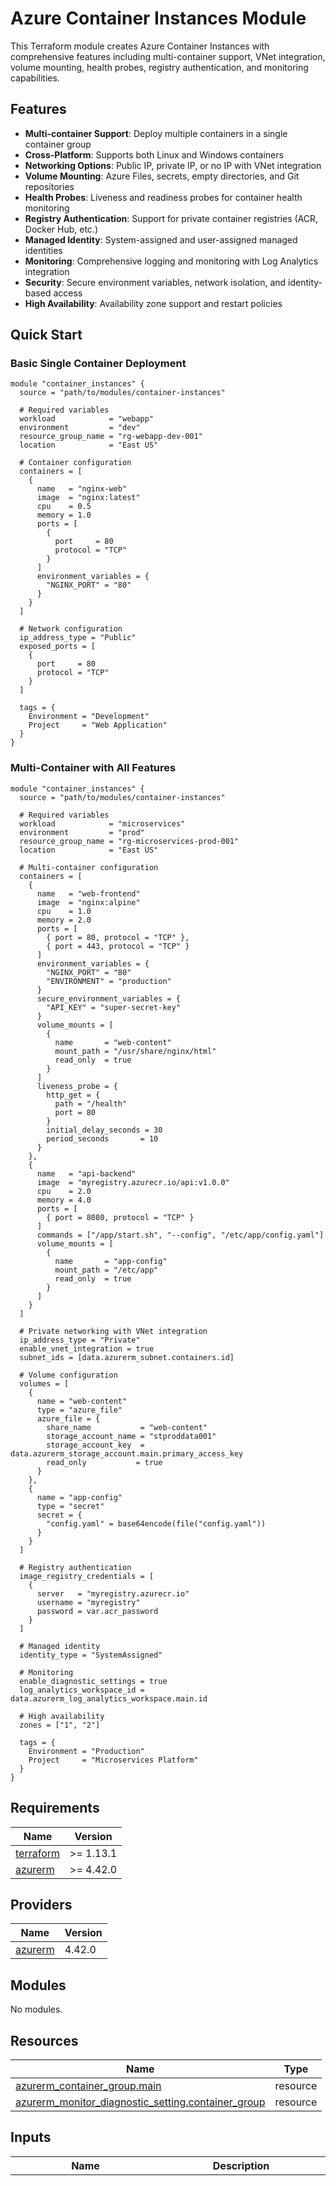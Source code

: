 # Azure Container Instances Module

This Terraform module creates Azure Container Instances with comprehensive features including multi-container support, VNet integration, volume mounting, health probes, registry authentication, and monitoring capabilities.

## Features

- **Multi-container Support**: Deploy multiple containers in a single container group
- **Cross-Platform**: Supports both Linux and Windows containers
- **Networking Options**: Public IP, private IP, or no IP with VNet integration
- **Volume Mounting**: Azure Files, secrets, empty directories, and Git repositories
- **Health Probes**: Liveness and readiness probes for container health monitoring
- **Registry Authentication**: Support for private container registries (ACR, Docker Hub, etc.)
- **Managed Identity**: System-assigned and user-assigned managed identities
- **Monitoring**: Comprehensive logging and monitoring with Log Analytics integration
- **Security**: Secure environment variables, network isolation, and identity-based access
- **High Availability**: Availability zone support and restart policies

## Quick Start

### Basic Single Container Deployment

```hcl
module "container_instances" {
  source = "path/to/modules/container-instances"

  # Required variables
  workload            = "webapp"
  environment         = "dev"
  resource_group_name = "rg-webapp-dev-001"
  location            = "East US"

  # Container configuration
  containers = [
    {
      name   = "nginx-web"
      image  = "nginx:latest"
      cpu    = 0.5
      memory = 1.0
      ports = [
        {
          port     = 80
          protocol = "TCP"
        }
      ]
      environment_variables = {
        "NGINX_PORT" = "80"
      }
    }
  ]

  # Network configuration
  ip_address_type = "Public"
  exposed_ports = [
    {
      port     = 80
      protocol = "TCP"
    }
  ]

  tags = {
    Environment = "Development"
    Project     = "Web Application"
  }
}
```

### Multi-Container with All Features

```hcl
module "container_instances" {
  source = "path/to/modules/container-instances"

  # Required variables
  workload            = "microservices"
  environment         = "prod"
  resource_group_name = "rg-microservices-prod-001"
  location            = "East US"

  # Multi-container configuration
  containers = [
    {
      name   = "web-frontend"
      image  = "nginx:alpine"
      cpu    = 1.0
      memory = 2.0
      ports = [
        { port = 80, protocol = "TCP" },
        { port = 443, protocol = "TCP" }
      ]
      environment_variables = {
        "NGINX_PORT" = "80"
        "ENVIRONMENT" = "production"
      }
      secure_environment_variables = {
        "API_KEY" = "super-secret-key"
      }
      volume_mounts = [
        {
          name       = "web-content"
          mount_path = "/usr/share/nginx/html"
          read_only  = true
        }
      ]
      liveness_probe = {
        http_get = {
          path = "/health"
          port = 80
        }
        initial_delay_seconds = 30
        period_seconds       = 10
      }
    },
    {
      name   = "api-backend"
      image  = "myregistry.azurecr.io/api:v1.0.0"
      cpu    = 2.0
      memory = 4.0
      ports = [
        { port = 8080, protocol = "TCP" }
      ]
      commands = ["/app/start.sh", "--config", "/etc/app/config.yaml"]
      volume_mounts = [
        {
          name       = "app-config"
          mount_path = "/etc/app"
          read_only  = true
        }
      ]
    }
  ]

  # Private networking with VNet integration
  ip_address_type = "Private"
  enable_vnet_integration = true
  subnet_ids = [data.azurerm_subnet.containers.id]

  # Volume configuration
  volumes = [
    {
      name = "web-content"
      type = "azure_file"
      azure_file = {
        share_name           = "web-content"
        storage_account_name = "stproddata001"
        storage_account_key  = data.azurerm_storage_account.main.primary_access_key
        read_only           = true
      }
    },
    {
      name = "app-config"
      type = "secret"
      secret = {
        "config.yaml" = base64encode(file("config.yaml"))
      }
    }
  ]

  # Registry authentication
  image_registry_credentials = [
    {
      server   = "myregistry.azurecr.io"
      username = "myregistry"
      password = var.acr_password
    }
  ]

  # Managed identity
  identity_type = "SystemAssigned"

  # Monitoring
  enable_diagnostic_settings = true
  log_analytics_workspace_id = data.azurerm_log_analytics_workspace.main.id

  # High availability
  zones = ["1", "2"]

  tags = {
    Environment = "Production"
    Project     = "Microservices Platform"
  }
}
```


<!-- BEGIN_TF_DOCS -->
## Requirements

| Name | Version |
|------|---------|
| <a name="requirement_terraform"></a> [terraform](#requirement\_terraform) | >= 1.13.1 |
| <a name="requirement_azurerm"></a> [azurerm](#requirement\_azurerm) | >= 4.42.0 |

## Providers

| Name | Version |
|------|---------|
| <a name="provider_azurerm"></a> [azurerm](#provider\_azurerm) | 4.42.0 |

## Modules

No modules.

## Resources

| Name | Type |
|------|------|
| [azurerm_container_group.main](https://registry.terraform.io/providers/hashicorp/azurerm/latest/docs/resources/container_group) | resource |
| [azurerm_monitor_diagnostic_setting.container_group](https://registry.terraform.io/providers/hashicorp/azurerm/latest/docs/resources/monitor_diagnostic_setting) | resource |

## Inputs

| Name | Description | Type | Default | Required |
|------|-------------|------|---------|:--------:|
| <a name="input_containers"></a> [containers](#input\_containers) | List of containers to deploy in the container group | <pre>list(object({<br/>    name   = string<br/>    image  = string<br/>    cpu    = number<br/>    memory = number<br/>    ports = optional(list(object({<br/>      port     = number<br/>      protocol = optional(string, "TCP")<br/>    })), [])<br/>    environment_variables        = optional(map(string), {})<br/>    secure_environment_variables = optional(map(string), {})<br/>    commands                     = optional(list(string), [])<br/>    volume_mounts = optional(list(object({<br/>      name       = string<br/>      mount_path = string<br/>      read_only  = optional(bool, false)<br/>    })), [])<br/>    liveness_probe = optional(object({<br/>      exec = optional(list(string))<br/>      http_get = optional(object({<br/>        path   = optional(string)<br/>        port   = number<br/>        scheme = optional(string, "HTTP")<br/>      }))<br/>      initial_delay_seconds = optional(number, 0)<br/>      period_seconds        = optional(number, 10)<br/>      failure_threshold     = optional(number, 3)<br/>      success_threshold     = optional(number, 1)<br/>      timeout_seconds       = optional(number, 1)<br/>    }))<br/>    readiness_probe = optional(object({<br/>      exec = optional(list(string))<br/>      http_get = optional(object({<br/>        path   = optional(string)<br/>        port   = number<br/>        scheme = optional(string, "HTTP")<br/>      }))<br/>      initial_delay_seconds = optional(number, 0)<br/>      period_seconds        = optional(number, 10)<br/>      failure_threshold     = optional(number, 3)<br/>      success_threshold     = optional(number, 1)<br/>      timeout_seconds       = optional(number, 1)<br/>    }))<br/>  }))</pre> | n/a | yes |
| <a name="input_diagnostic_logs"></a> [diagnostic\_logs](#input\_diagnostic\_logs) | List of log categories to enable for diagnostic settings | `list(string)` | <pre>[<br/>  "ContainerInstanceLog"<br/>]</pre> | no |
| <a name="input_diagnostic_metrics"></a> [diagnostic\_metrics](#input\_diagnostic\_metrics) | List of metric categories to enable for diagnostic settings | `list(string)` | <pre>[<br/>  "AllMetrics"<br/>]</pre> | no |
| <a name="input_dns_name_label"></a> [dns\_name\_label](#input\_dns\_name\_label) | The DNS name label for the container group | `string` | `null` | no |
| <a name="input_dns_name_label_reuse_policy"></a> [dns\_name\_label\_reuse\_policy](#input\_dns\_name\_label\_reuse\_policy) | The DNS name label reuse policy (Unsecure, TenantReuse, SubscriptionReuse, ResourceGroupReuse, Noreuse) | `string` | `"Unsecure"` | no |
| <a name="input_enable_diagnostic_settings"></a> [enable\_diagnostic\_settings](#input\_enable\_diagnostic\_settings) | Enable diagnostic settings for the container group | `bool` | `false` | no |
| <a name="input_enable_public_ip"></a> [enable\_public\_ip](#input\_enable\_public\_ip) | Enable public IP address for the container group | `bool` | `true` | no |
| <a name="input_enable_vnet_integration"></a> [enable\_vnet\_integration](#input\_enable\_vnet\_integration) | Enable VNet integration for the container group | `bool` | `false` | no |
| <a name="input_environment"></a> [environment](#input\_environment) | The environment name | `string` | n/a | yes |
| <a name="input_exposed_ports"></a> [exposed\_ports](#input\_exposed\_ports) | List of ports to expose on the container group | <pre>list(object({<br/>    port     = number<br/>    protocol = optional(string, "TCP")<br/>  }))</pre> | `[]` | no |
| <a name="input_identity_ids"></a> [identity\_ids](#input\_identity\_ids) | List of user assigned identity IDs | `list(string)` | `[]` | no |
| <a name="input_identity_type"></a> [identity\_type](#input\_identity\_type) | The type of managed identity for the container group (SystemAssigned, UserAssigned, SystemAssigned,UserAssigned) | `string` | `null` | no |
| <a name="input_image_registry_credentials"></a> [image\_registry\_credentials](#input\_image\_registry\_credentials) | List of image registry credentials | <pre>list(object({<br/>    server   = string<br/>    username = string<br/>    password = string<br/>  }))</pre> | `[]` | no |
| <a name="input_ip_address_type"></a> [ip\_address\_type](#input\_ip\_address\_type) | The IP address type for the container group (Public, Private, None) | `string` | `"Public"` | no |
| <a name="input_location"></a> [location](#input\_location) | The Azure region | `string` | n/a | yes |
| <a name="input_log_analytics_workspace_id"></a> [log\_analytics\_workspace\_id](#input\_log\_analytics\_workspace\_id) | Log Analytics workspace ID for diagnostic settings | `string` | `null` | no |
| <a name="input_os_type"></a> [os\_type](#input\_os\_type) | The operating system type for the container group (Linux or Windows) | `string` | `"Linux"` | no |
| <a name="input_priority"></a> [priority](#input\_priority) | The priority of the container group (Regular, Spot) | `string` | `"Regular"` | no |
| <a name="input_resource_group_name"></a> [resource\_group\_name](#input\_resource\_group\_name) | The name of the resource group | `string` | n/a | yes |
| <a name="input_restart_policy"></a> [restart\_policy](#input\_restart\_policy) | The restart policy for the container group (Always, OnFailure, Never) | `string` | `"Always"` | no |
| <a name="input_subnet_ids"></a> [subnet\_ids](#input\_subnet\_ids) | List of subnet IDs for VNet integration | `list(string)` | `[]` | no |
| <a name="input_tags"></a> [tags](#input\_tags) | A map of tags to assign to the resources | `map(string)` | `{}` | no |
| <a name="input_workload"></a> [workload](#input\_workload) | The workload name | `string` | n/a | yes |
| <a name="input_zones"></a> [zones](#input\_zones) | List of availability zones for the container group | `list(string)` | `[]` | no |

## Outputs

| Name | Description |
|------|-------------|
| <a name="output_container_count"></a> [container\_count](#output\_container\_count) | Number of containers in the Container Group |
| <a name="output_container_group_id"></a> [container\_group\_id](#output\_container\_group\_id) | The ID of the Container Group |
| <a name="output_container_group_location"></a> [container\_group\_location](#output\_container\_group\_location) | The location of the Container Group |
| <a name="output_container_group_name"></a> [container\_group\_name](#output\_container\_group\_name) | The name of the Container Group |
| <a name="output_container_group_os_type"></a> [container\_group\_os\_type](#output\_container\_group\_os\_type) | The OS type of the Container Group |
| <a name="output_container_group_resource_group_name"></a> [container\_group\_resource\_group\_name](#output\_container\_group\_resource\_group\_name) | The resource group name of the Container Group |
| <a name="output_container_group_restart_policy"></a> [container\_group\_restart\_policy](#output\_container\_group\_restart\_policy) | The restart policy of the Container Group |
| <a name="output_container_group_summary"></a> [container\_group\_summary](#output\_container\_group\_summary) | Summary of the Container Group deployment |
| <a name="output_container_names"></a> [container\_names](#output\_container\_names) | List of container names in the Container Group |
| <a name="output_containers"></a> [containers](#output\_containers) | Information about the containers in the Container Group |
| <a name="output_diagnostic_settings_enabled"></a> [diagnostic\_settings\_enabled](#output\_diagnostic\_settings\_enabled) | Whether diagnostic settings are enabled |
| <a name="output_diagnostic_settings_id"></a> [diagnostic\_settings\_id](#output\_diagnostic\_settings\_id) | The ID of the diagnostic settings |
| <a name="output_dns_name_label"></a> [dns\_name\_label](#output\_dns\_name\_label) | The DNS name label of the Container Group |
| <a name="output_environment"></a> [environment](#output\_environment) | The environment name |
| <a name="output_exposed_ports"></a> [exposed\_ports](#output\_exposed\_ports) | The exposed ports of the Container Group |
| <a name="output_fqdn"></a> [fqdn](#output\_fqdn) | The FQDN of the Container Group |
| <a name="output_identity"></a> [identity](#output\_identity) | The managed identity of the Container Group |
| <a name="output_image_registry_credentials_count"></a> [image\_registry\_credentials\_count](#output\_image\_registry\_credentials\_count) | Number of image registry credentials configured |
| <a name="output_ip_address"></a> [ip\_address](#output\_ip\_address) | The IP address of the Container Group |
| <a name="output_ip_address_type"></a> [ip\_address\_type](#output\_ip\_address\_type) | The IP address type of the Container Group |
| <a name="output_location"></a> [location](#output\_location) | The Azure region where resources are deployed |
| <a name="output_monitoring_configuration"></a> [monitoring\_configuration](#output\_monitoring\_configuration) | Monitoring configuration of the Container Group |
| <a name="output_network_configuration"></a> [network\_configuration](#output\_network\_configuration) | Network configuration of the Container Group |
| <a name="output_principal_id"></a> [principal\_id](#output\_principal\_id) | The principal ID of the Container Group's managed identity |
| <a name="output_registry_servers"></a> [registry\_servers](#output\_registry\_servers) | List of registry servers configured |
| <a name="output_resource_group_name"></a> [resource\_group\_name](#output\_resource\_group\_name) | The name of the resource group |
| <a name="output_runtime_configuration"></a> [runtime\_configuration](#output\_runtime\_configuration) | Runtime configuration of the Container Group |
| <a name="output_security_configuration"></a> [security\_configuration](#output\_security\_configuration) | Security configuration of the Container Group |
| <a name="output_subnet_ids"></a> [subnet\_ids](#output\_subnet\_ids) | The subnet IDs used for VNet integration |
| <a name="output_tags"></a> [tags](#output\_tags) | The tags applied to the resources |
| <a name="output_tenant_id"></a> [tenant\_id](#output\_tenant\_id) | The tenant ID of the Container Group's managed identity |
| <a name="output_vnet_integration_enabled"></a> [vnet\_integration\_enabled](#output\_vnet\_integration\_enabled) | Whether VNet integration is enabled |
| <a name="output_workload"></a> [workload](#output\_workload) | The workload name |
<!-- END_TF_DOCS -->



## Container Configuration

### Container Object Structure

```hcl
containers = [
  {
    name   = "container-name"
    image  = "nginx:latest"
    cpu    = 1.0    # CPU cores (0.1 to 4.0)
    memory = 2.0    # Memory in GB (0.1 to 16.0)
    
    # Optional: Port configuration
    ports = [
      {
        port     = 80
        protocol = "TCP"  # TCP or UDP
      }
    ]
    
    # Optional: Environment variables
    environment_variables = {
      "ENV_VAR" = "value"
    }
    
    # Optional: Secure environment variables
    secure_environment_variables = {
      "SECRET_VAR" = "secret-value"
    }
    
    # Optional: Custom commands
    commands = ["/app/start.sh", "--config", "/etc/config.yaml"]
    
    # Optional: Volume mounts
    volume_mounts = [
      {
        name       = "volume-name"
        mount_path = "/mnt/data"
        read_only  = false
      }
    ]
    
    # Optional: Health probes
    liveness_probe = {
      http_get = {
        path   = "/health"
        port   = 80
        scheme = "HTTP"
      }
      initial_delay_seconds = 30
      period_seconds       = 10
      failure_threshold    = 3
      success_threshold    = 1
      timeout_seconds      = 5
    }
    
    readiness_probe = {
      http_get = {
        path   = "/ready"
        port   = 80
        scheme = "HTTP"
      }
      initial_delay_seconds = 5
      period_seconds       = 5
      failure_threshold    = 3
      success_threshold    = 1
      timeout_seconds      = 3
    }
  }
]
```

## Volume Types

### Azure Files Volume

```hcl
volumes = [
  {
    name = "azure-files-volume"
    type = "azure_file"
    azure_file = {
      share_name           = "data-share"
      storage_account_name = "mystorageaccount"
      storage_account_key  = "storage-key"
      read_only           = false
    }
  }
]
```

### Secret Volume

```hcl
volumes = [
  {
    name = "secret-volume"
    type = "secret"
    secret = {
      "config.json" = base64encode(jsonencode({
        database = {
          host = "db.example.com"
          port = 5432
        }
      }))
    }
  }
]
```

### Empty Directory Volume

```hcl
volumes = [
  {
    name = "temp-volume"
    type = "empty_dir"
    empty_dir = {}
  }
]
```

### Git Repository Volume

```hcl
volumes = [
  {
    name = "git-volume"
    type = "git_repo"
    git_repo = {
      url       = "https://github.com/example/config.git"
      directory = "production"
      revision  = "main"
    }
  }
]
```

## Health Probes

### HTTP Health Probe

```hcl
liveness_probe = {
  http_get = {
    path   = "/health"
    port   = 80
    scheme = "HTTP"
  }
  initial_delay_seconds = 30
  period_seconds       = 10
  failure_threshold    = 3
  success_threshold    = 1
  timeout_seconds      = 5
}
```

### Exec Health Probe

```hcl
liveness_probe = {
  exec = ["cat", "/tmp/healthy"]
  initial_delay_seconds = 30
  period_seconds       = 10
  failure_threshold    = 3
  success_threshold    = 1
  timeout_seconds      = 5
}
```

## Networking

### Public IP with DNS

```hcl
ip_address_type = "Public"
dns_name_label  = "my-app-prod"
exposed_ports = [
  {
    port     = 80
    protocol = "TCP"
  }
]
```

### Private IP with VNet Integration

```hcl
ip_address_type = "Private"
enable_vnet_integration = true
subnet_ids = [
  "/subscriptions/.../subnets/container-subnet"
]
```

### No Public IP

```hcl
ip_address_type = "None"
```

## Security

### Managed Identity

```hcl
# System-assigned identity
identity_type = "SystemAssigned"

# User-assigned identity
identity_type = "UserAssigned"
identity_ids = [
  "/subscriptions/.../userAssignedIdentities/my-identity"
]

# Both system and user-assigned
identity_type = "SystemAssigned, UserAssigned"
identity_ids = [
  "/subscriptions/.../userAssignedIdentities/my-identity"
]
```

### Container Registry Authentication

```hcl
image_registry_credentials = [
  {
    server   = "myregistry.azurecr.io"
    username = "myregistry"
    password = var.acr_password
  },
  {
    server   = "docker.io"
    username = "dockerhub-user"
    password = var.dockerhub_password
  }
]
```

## Monitoring

### Diagnostic Settings

```hcl
enable_diagnostic_settings = true
log_analytics_workspace_id = "/subscriptions/.../workspaces/my-workspace"
diagnostic_logs = [
  "ContainerInstanceLog"
]
diagnostic_metrics = [
  "AllMetrics"
]
```

## High Availability

### Availability Zones

```hcl
zones = ["1", "2", "3"]
```

### Restart Policies

```hcl
restart_policy = "Always"    # Always restart containers
restart_policy = "OnFailure" # Restart only on failure
restart_policy = "Never"     # Never restart containers
```

### Spot Instances

```hcl
priority = "Spot"  # Use spot instances for cost savings
```

## Examples

- [Basic](examples/basic/) - Simple single container deployment
- [Complete](examples/complete/) - Full-featured multi-container deployment with all options

## Testing

This module includes comprehensive Terraform tests:

```bash
# Run all tests
terraform test

# Run specific test files
terraform test -filter=basic.tftest.hcl
terraform test -filter=validation.tftest.hcl
terraform test -filter=outputs.tftest.hcl
```

### Test Coverage

- **Basic Functionality**: Container group creation, multi-container deployments, volume mounting
- **Validation**: Input validation for all parameters and error handling
- **Outputs**: Verification that all outputs are populated correctly

## Use Cases

### Web Applications

Deploy web applications with load balancers, databases, and caching layers in a single container group.

### Batch Processing

Run batch jobs with automatic restart policies and resource limits.

### CI/CD Agents

Deploy build agents with VNet integration for secure access to internal resources.

### Microservices

Deploy microservices with service discovery, health checks, and monitoring.

### Development Environments

Create temporary development environments with easy cleanup.

## Best Practices

### Resource Allocation

- Start with smaller CPU/memory allocations and scale up as needed
- Use resource limits to prevent containers from consuming excessive resources
- Monitor resource usage and adjust allocations accordingly

### Security

- Use managed identities instead of service principals when possible
- Store sensitive data in Azure Key Vault and reference via secure environment variables
- Use private networking for production workloads
- Enable diagnostic logging for security monitoring

### Networking

- Use VNet integration for secure communication with other Azure resources
- Implement proper network security groups and firewall rules
- Use private endpoints for storage accounts and other dependencies

### Monitoring

- Enable diagnostic settings and send logs to Log Analytics
- Implement health probes for all containers
- Set up alerts for container failures and resource exhaustion
- Use Application Insights for application-level monitoring

### Cost Optimization

- Use spot instances for non-critical workloads
- Implement proper restart policies to avoid unnecessary restarts
- Right-size containers based on actual resource usage
- Use availability zones only when high availability is required

## Troubleshooting

### Common Issues

1. **Container fails to start**: Check container logs and ensure image is accessible
2. **Network connectivity issues**: Verify VNet configuration and security groups
3. **Volume mount failures**: Ensure storage account access and file share permissions
4. **Health probe failures**: Verify probe configuration and application endpoints

### Debugging Commands

```bash
# Check container group status
az container show --resource-group <rg-name> --name <container-group-name>

# View container logs
az container logs --resource-group <rg-name> --name <container-group-name> --container-name <container-name>

# Execute commands in container
az container exec --resource-group <rg-name> --name <container-group-name> --container-name <container-name> --exec-command "/bin/bash"

# Monitor container metrics
az monitor metrics list --resource <container-group-id> --metric "CpuUsage,MemoryUsage"
```

## Migration

### From Docker Compose

Convert Docker Compose files to container group configurations:

1. Map services to containers
2. Convert volumes to Azure Files or secrets
3. Update networking configuration
4. Add health checks and monitoring

### From Kubernetes

Migrate Kubernetes deployments:

1. Convert pods to container groups
2. Map persistent volumes to Azure Files
3. Update service discovery and networking
4. Implement health checks and monitoring

## Contributing

1. Fork the repository
2. Create a feature branch
3. Make your changes
4. Ensure all tests pass
5. Submit a pull request

## License

This project is licensed under the Apache License 2.0 - see the [LICENSE](../../LICENSE) file for details.
